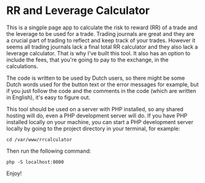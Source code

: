 # RR and Leverage Calculator

This is a singple page app to calculate the risk to reward (RR) of a trade and the leverage to be used for a trade. Trading journals are great and they are a crucial part of trading to reflect and keep track of your trades. However it seems all trading journals lack a final total RR calculator and they also lack a leverage calculator. That is why I've built this tool. It also has an option to include the fees, that you're going to pay to the exchange, in the calculations.

The code is written to be used by Dutch users, so there might be some Dutch words used for the button text or the error messages for example, but if you just follow the code and the comments in the code (which are written in English), it's easy to figure out.

This tool should be used on a server with PHP installed, so any shared hosting will do, even a PHP development server will do.
If you have PHP installed locally on your machine, you can start a PHP development server locally by going to the project directory in your terminal, for example:

`cd /var/www/rrcalculator`

Then run the following command:

`php -S localhost:8000`

Enjoy!
